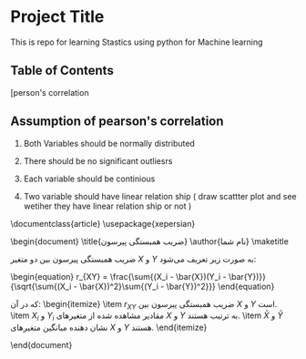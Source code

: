 # Project Title
This is repo for learning Stastics using python for Machine learning 

## Table of Contents
[person's correlation
## Assumption of pearson's correlation 
1) Both Variables should be normally distributed 

2) There should be no significant outliesrs

3) Each variable should be continious 

4) Two variable should have linear relation ship ( draw scattter plot and see wetiher they have linear relation ship or not )

\documentclass{article}
\usepackage{xepersian}

\begin{document}
\title{ضریب همبستگی پیرسون}
\author{نام شما}
\maketitle

ضریب همبستگی پیرسون بین دو متغیر $X$ و $Y$ به صورت زیر تعریف می‌شود:

\begin{equation}
r_{XY} = \frac{\sum{(X_i - \bar{X})(Y_i - \bar{Y})}}{\sqrt{\sum{(X_i - \bar{X})^2}\sum{(Y_i - \bar{Y})^2}}}
\end{equation}

که در آن:
\begin{itemize}
    \item $r_{XY}$ ضریب همبستگی پیرسون بین $X$ و $Y$ است.
    \item $X_i$ و $Y_i$ مقادیر مشاهده شده از متغیرهای $X$ و $Y$ به ترتیب هستند.
    \item $\bar{X}$ و $\bar{Y}$ نشان دهنده میانگین متغیرهای $X$ و $Y$ هستند.
\end{itemize}

\end{document}
